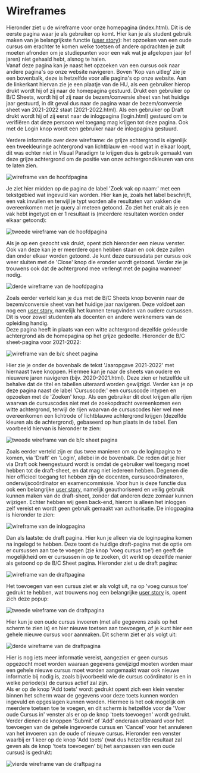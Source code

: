 # Wireframes

Hieronder ziet u de wireframe voor onze homepagina (index.html). Dit is de eerste pagina waar je als gebruiker op komt. Hier kan je als student gebruik maken van je belangrijkste functie ([user story](https://github.com/HU-SD-V2PRFED-studenten-2122/prfed-2122-v2b-groep-1/issues/5)): het opzoeken van een oude cursus om erachter te komen welke toetsen of andere opdrachten je zult moeten afronden om je studiepunten voor een vak wat je afgelopen jaar (of jaren) niet gehaald hebt, alsnog te halen.   
Vanaf deze pagina kan je naast het opzoeken van een cursus ook naar andere pagina's op onze website navigeren. Boven 'Kop van uitleg' zie je een bovenbalk, deze is hetzelfde voor alle pagina's op onze website. Aan de linkerkant hiervan zie je een plaatje van de HU, als een gebruiker hierop drukt wordt hij of zij naar de homepagina gestuurd. Drukt een gebruiker op B/C Sheets, wordt hij of zij naar de bezem/conversie sheet van het huidige jaar gestuurd, in dit geval dus naar de pagina waar de bezem/conversie sheet van 2021-2022 staat (2021-2022.html). Als een gebruiker op Draft drukt wordt hij of zij eerst naar de inlogpagina (login.html) gestuurd om te verifiëren dat deze persoon wel toegang mag krijgen tot deze pagina. Ook met de Login knop wordt een gebruiker naar de inlogpagina gestuurd.  

Verdere informatie over deze wireframe: de grijze achtergrond is eigenlijk een tweekleuringe achtergrond van lichtblauw en -rood wat in elkaar loopt, dit was echter niet in Visual Paradigm te krijgen dus is gebruik gemaakt van deze grijze achtergrond om de positie van onze achtergrondkleuren van ons te laten zien.  

![wireframe van de hoofdpagina](/docs/fotos/Wireframe%20index.html.jpg)

Je ziet hier midden op de pagina de label 'Zoek vak op naam:' met een tekstgebied wat ingevuld kan worden. Hier kan je, zoals het label beschrijft, een vak invullen en terwijl je typt worden alle resultaten van vakken die overeenkomen met je query al meteen getoond. Zo ziet het eruit als je een vak hebt ingetypt en er 1 resultaat is (meerdere resultaten worden onder elkaar getoond):

![tweede wireframe van de hoofdpagina](/docs/fotos/Wireframe%20index.html%202.0.jpg)

Als je op een gezocht vak drukt, opent zich hieronder een nieuw venster. Ook van deze kan je er meerdere open hebben staan en ook deze zullen dan onder elkaar worden getoond. Je kunt deze cursusdata per cursus ook weer sluiten met de 'Close' knop die eronder wordt getoond. Verder zie je trouwens ook dat de achtergrond mee verlengt met de pagina wanneer nodig.

![derde wireframe van de hoofdpagina](/docs/fotos/Wireframe%20index.html%203.0.jpg)

Zoals eerder verteld kan je dus met de B/C Sheets knop bovenin naar de bezem/conversie sheet van het huidige jaar navigeren. Deze voldoet aan nog een [user story](https://github.com/HU-SD-V2PRFED-studenten-2122/prfed-2122-v2b-groep-1/issues/6), namelijk het kunnen terugvinden van oudere cursussen. Dit is voor zowel studenten als docenten en andere werknemers van de opleiding handig.  
Deze pagina heeft in plaats van een witte achtergrond dezelfde gekleurde achtergrond als de homepagina op het grijze gedeelte. Hieronder de B/C sheet-pagina voor 2021-2022:

![wireframe van de b/c sheet pagina](/docs/fotos/Wireframe%202021-2022.html.jpg)

Hier zie je onder de bovenbalk de tekst 'Jaaropgave 2021-2022' met hiernaast twee knoppen. Hiermee kan je naar de sheets van oudere en nieuwere jaren navigeren (bijv. 2020-2021.html). Deze zien er hetzelfde uit behalve dat de titel en tabellen uiteraard worden gewijzigd. 
Verder kan je op deze pagina naast de label 'Cursuscode:' een cursuscode intypen en opzoeken met de 'Zoeken' knop. Als een gebruiker dit doet krijgen alle rijen waarvan de cursuscodes niet met de zoekopdracht overeenkomen een witte achtergrond, terwijl de rijen waarvan de cursuscodes hier wel mee overeenkomen een lichtrode of lichtblauwe achtergrond krijgen (dezelfde kleuren als de achtergrond), gebaseerd op hun plaats in de tabel. Een voorbeeld hiervan is hieronder te zien:

![tweede wireframe van de b/c sheet pagina](/docs/fotos/Wireframe%202021-2022.html%202.0.jpg)

Zoals eerder verteld zijn er dus twee manieren om op de loginpagina te komen, via 'Draft' en 'Login', allebei in de bovenbalk. De reden dat je hier via Draft ook heengestuurd wordt is omdat de gebruiker wel toegang moet hebben tot de draft-sheet, en dat mag niet iedereen hebben. Degenen die hier officieel toegang tot hebben zijn de docenten, cursuscoördinatoren, onderwijscoördinator en examencommissie. Voor hun is deze functie dus ook een belangrijke [user story](https://github.com/HU-SD-V2PRFED-studenten-2122/prfed-2122-v2b-groep-1/issues/7), namelijk geauthoriseerd en veilig gebruik kunnen maken van de draft-sheet, zonder dat anderen deze zomaar kunnen wijzigen. 
Echter hebben wij geen back-end, hierom is alleen het inloggen zelf vereist en wordt geen gebruik gemaakt van authorisatie. De inlogpagina is hieronder te zien:

![wireframe van de inlogpagina](/docs/fotos/Wireframe%20login.html.jpg)

Dan als laatste: de draft pagina. Hier kun je alleen via de loginpagina komen na ingelogd te hebben. Deze toont de huidige draft-pagina met de optie om er cursussen aan toe te voegen (zie knop 'voeg cursus toe') en geeft de mogelijkheid om er cursussen in op te zoeken, dit werkt op dezelfde manier als getoond op de B/C Sheet pagina. Hieronder ziet u de draft pagina:

![wireframe van de draftpagina](/docs/fotos/Wireframe%20draft.html.jpg)

Het toevoegen van een cursus ziet er als volgt uit, na op 'voeg cursus toe' gedrukt te hebben, wat trouwens nog een belangrijke [user story](https://github.com/HU-SD-V2PRFED-studenten-2122/prfed-2122-v2b-groep-1/issues/19) is, opent zich deze popup:

![tweede wireframe van de draftpagina](/docs/fotos/Wireframe%20draft.html%202.0.jpg)

Hier kun je een oude cursus invoeren (met alle gegevens zoals op het scherm te zien is) en hier nieuwe toetsen aan toevoegen, of je kunt hier een gehele nieuwe cursus voor aanmaken. Dit scherm ziet er als volgt uit:

![derde wireframe van de draftpagina](/docs/fotos/Wireframe%20draft.html%203.0.jpg)

Hier is nog iets meer informatie vereist, aangezien er geen cursus opgezocht moet worden waaraan gegevens gewijzigd moeten worden maar een gehele nieuwe cursus moet worden aangemaakt waar ook nieuwe informatie bij nodig is, zoals bijvoorbeeld wie de cursus coördinator is en in welke periode(s) de cursus actief zal zijn.  
Als er op de knop 'Add toets' wordt gedrukt opent zich een klein venster binnen het scherm waar de gegevens voor deze toets kunnen worden ingevuld en opgeslagen kunnen worden. Hiermee is het ook mogelijk om meerdere toetsen toe te voegen, en dit scherm is hetzelfde voor de 'Voer oude Cursus in' venster als er op de knop 'toets toevoegen' wordt gedrukt.  
Verder dienen de knoppen 'Submit' of 'Add' onderaan uiteraard voor het toevoegen van de gehele ingevoerde cursus en 'Cancel' voor het annuleren van het invoeren van de oude of nieuwe cursus. Hieronder een venster waarbij er 1 keer op de knop 'Add toets' (wat dus hetzelfde resultaat zal geven als de knop 'toets toevoegen' bij het aanpassen van een oude cursus) is gedrukt:

![vierde wireframe van de draftpagina](/docs/fotos/Wireframe%20draft.html%204.0.jpg)
